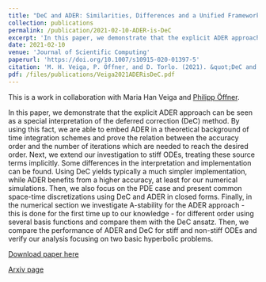 ```yaml
---
title: "DeC and ADER: Similarities, Differences and a Unified Framework"
collection: publications
permalink: /publication/2021-02-10-ADER-is-DeC
excerpt: 'In this paper, we demonstrate that the explicit ADER approach can be seen as a special interpretation of the deferred correction (DeC) method. [Download paper](/files/publications/Veiga2021ADERisDeC.pdf)'
date: 2021-02-10
venue: 'Journal of Scientific Computing'
paperurl: 'https://doi.org/10.1007/s10915-020-01397-5'
citation: 'M. H. Veiga, P. Öffner, and D. Torlo. (2021). &quot;DeC and ADER: Similarities, Differences and a Unified Framework.&quot; <i>Journal of Scientific Computing</i>, 87, 2 (2021). https://doi.org/10.1007/s10915-020-01397-5.'
pdf: /files/publications/Veiga2021ADERisDeC.pdf
---
```

This is a work in collaboration with Maria Han Veiga and [Philipp Öffner](https://philippoeffner.de/).

In this paper, we demonstrate that the explicit ADER approach can be seen as a special interpretation of the deferred correction (DeC) method.
By using this fact, we are able to embed ADER in a theoretical background of time integration schemes and prove the relation between the accuracy order and the number of iterations which are needed to reach the desired order.
Next, we extend our investigation to stiff ODEs, treating these source terms implicitly. Some differences in the interpretation and implementation can be found. Using DeC yields typically a much simpler implementation, while ADER benefits from a higher accuracy, at least for our numerical simulations.  Then, we also focus on the PDE case and present common space-time discretizations using DeC and ADER in closed forms.
Finally, in the numerical section we investigate A-stability for the ADER approach - this is done for the first time up to our knowledge - for different order using several basis functions and compare them with the DeC ansatz. Then, we compare the performance of ADER and DeC for stiff and non-stiff ODEs and verify our analysis focusing on two basic hyperbolic problems.


[Download paper here](/files/publications/Veiga2021ADERisDeC.pdf)

[Arxiv page](https://arxiv.org/abs/2002.11764)
